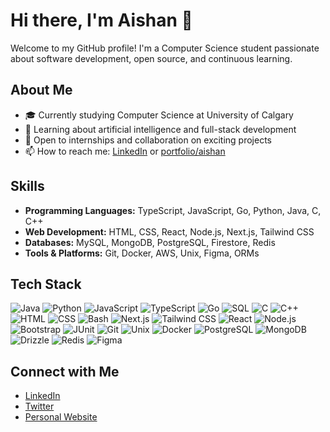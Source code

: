 # Hi there, I'm Aishan 👋

Welcome to my GitHub profile! I'm a Computer Science student passionate about software development, open source, and continuous learning.

## About Me
- 🎓 Currently studying Computer Science at University of Calgary
- 🌱 Learning about artificial intelligence and full-stack development
- 💼 Open to internships and collaboration on exciting projects
- 📫 How to reach me: [LinkedIn](https://www.linkedin.com/in/aishan-irfan-b49b37136/) or [portfolio/aishan](https://aishanirfan.netlify.app../)

## Skills
- **Programming Languages:** TypeScript, JavaScript, Go, Python, Java, C, C++
- **Web Development:** HTML, CSS, React, Node.js, Next.js, Tailwind CSS
- **Databases:** MySQL, MongoDB, PostgreSQL, Firestore, Redis
- **Tools & Platforms:** Git, Docker, AWS, Unix, Figma, ORMs

## Tech Stack
![Java](https://img.shields.io/badge/Java-ED8B00?style=for-the-badge&logo=java&logoColor=white)
![Python](https://img.shields.io/badge/Python-3776AB?style=for-the-badge&logo=python&logoColor=white)
![JavaScript](https://img.shields.io/badge/JavaScript-F7DF1E?style=for-the-badge&logo=javascript&logoColor=black)
![TypeScript](https://img.shields.io/badge/TypeScript-007ACC?style=for-the-badge&logo=typescript&logoColor=white)
![Go](https://img.shields.io/badge/Go-00ADD8?style=for-the-badge&logo=go&logoColor=white)
![SQL](https://img.shields.io/badge/SQL-4479A1?style=for-the-badge&logo=postgresql&logoColor=white)
![C](https://img.shields.io/badge/C-A8B9CC?style=for-the-badge&logo=c&logoColor=white)
![C++](https://img.shields.io/badge/C++-00599C?style=for-the-badge&logo=cplusplus&logoColor=white)
![HTML](https://img.shields.io/badge/HTML5-E34F26?style=for-the-badge&logo=html5&logoColor=white)
![CSS](https://img.shields.io/badge/CSS3-1572B6?style=for-the-badge&logo=css3&logoColor=white)
![Bash](https://img.shields.io/badge/Bash-4EAA25?style=for-the-badge&logo=gnubash&logoColor=white)
![Next.js](https://img.shields.io/badge/Next.js-000000?style=for-the-badge&logo=nextdotjs&logoColor=white)
![Tailwind CSS](https://img.shields.io/badge/Tailwind_CSS-38B2AC?style=for-the-badge&logo=tailwindcss&logoColor=white)
![React](https://img.shields.io/badge/React-20232A?style=for-the-badge&logo=react&logoColor=61DAFB)
![Node.js](https://img.shields.io/badge/Node.js-339933?style=for-the-badge&logo=nodedotjs&logoColor=white)
![Bootstrap](https://img.shields.io/badge/Bootstrap-563D7C?style=for-the-badge&logo=bootstrap&logoColor=white)
![JUnit](https://img.shields.io/badge/JUnit-25A162?style=for-the-badge&logo=junit5&logoColor=white)
![Git](https://img.shields.io/badge/Git-F05032?style=for-the-badge&logo=git&logoColor=white)
![Unix](https://img.shields.io/badge/Unix-2D2D2D?style=for-the-badge&logo=unix&logoColor=white)
![Docker](https://img.shields.io/badge/Docker-2496ED?style=for-the-badge&logo=docker&logoColor=white)
![PostgreSQL](https://img.shields.io/badge/PostgreSQL-336791?style=for-the-badge&logo=postgresql&logoColor=white)
![MongoDB](https://img.shields.io/badge/MongoDB-47A248?style=for-the-badge&logo=mongodb&logoColor=white)
![Drizzle](https://img.shields.io/badge/Drizzle-000000?style=for-the-badge&logo=drizzle&logoColor=white)
![Redis](https://img.shields.io/badge/Redis-DC382D?style=for-the-badge&logo=redis&logoColor=white)
![Figma](https://img.shields.io/badge/Figma-F24E1E?style=for-the-badge&logo=figma&logoColor=white)




## Connect with Me
- [LinkedIn](https://www.linkedin.com/in/aishan-irfan-b49b37136/)
- [Twitter](https://twitter.com/sannpanis)
- [Personal Website](https://aishanirfan.netlify.app/)

